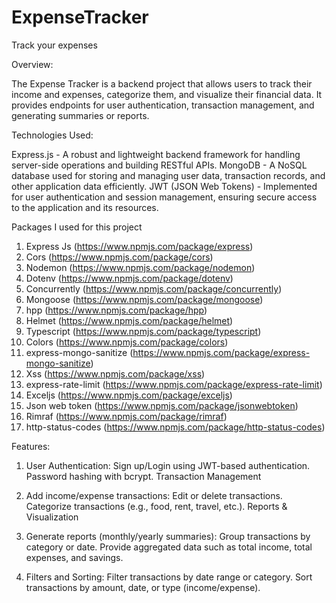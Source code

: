 # ExpenseTracker

Track your expenses

Overview:

The Expense Tracker is a backend project that allows users to track their income and expenses, categorize them, and visualize their financial data. It provides endpoints for user authentication, transaction management, and generating summaries or reports.

Technologies Used:

Express.js - A robust and lightweight backend framework for handling server-side operations and building RESTful APIs.
MongoDB - A NoSQL database used for storing and managing user data, transaction records, and other application data efficiently.
JWT (JSON Web Tokens) - Implemented for user authentication and session management, ensuring secure access to the application and its resources.

Packages I used for this project

1.  Express Js (https://www.npmjs.com/package/express)
2.  Cors (https://www.npmjs.com/package/cors)
3.  Nodemon (https://www.npmjs.com/package/nodemon)
4.  Dotenv (https://www.npmjs.com/package/dotenv)
5.  Concurrently (https://www.npmjs.com/package/concurrently)
6.  Mongoose (https://www.npmjs.com/package/mongoose)
7.  hpp (https://www.npmjs.com/package/hpp)
8.  Helmet (https://www.npmjs.com/package/helmet)
9.  Typescript (https://www.npmjs.com/package/typescript)
10. Colors (https://www.npmjs.com/package/colors)
11. express-mongo-sanitize (https://www.npmjs.com/package/express-mongo-sanitize)
12. Xss (https://www.npmjs.com/package/xss)
13. express-rate-limit (https://www.npmjs.com/package/express-rate-limit)
14. Exceljs (https://www.npmjs.com/package/exceljs)
15. Json web token (https://www.npmjs.com/package/jsonwebtoken)
16. Rimraf (https://www.npmjs.com/package/rimraf)
17. http-status-codes (https://www.npmjs.com/package/http-status-codes)

Features:

1. User Authentication:
Sign up/Login using JWT-based authentication.
Password hashing with bcrypt.
Transaction Management

2. Add income/expense transactions:
Edit or delete transactions.
Categorize transactions (e.g., food, rent, travel, etc.).
Reports & Visualization

3. Generate reports (monthly/yearly summaries):
Group transactions by category or date.
Provide aggregated data such as total income, total expenses, and savings.

4. Filters and Sorting:
Filter transactions by date range or category.
Sort transactions by amount, date, or type (income/expense).
